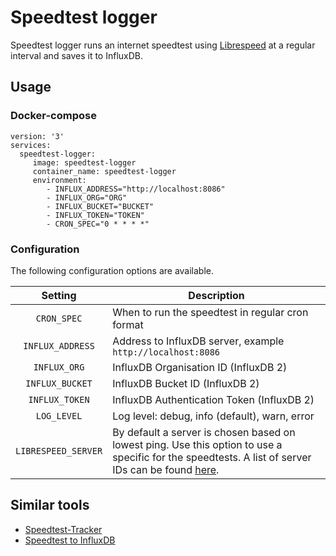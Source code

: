 # Speedtest logger

Speedtest logger runs an internet speedtest using
[Librespeed](https://librespeed.org/) at a regular interval and saves it to
InfluxDB.

## Usage

### Docker-compose

```
version: '3'
services:
  speedtest-logger:
     image: speedtest-logger
     container_name: speedtest-logger
     environment:
        - INFLUX_ADDRESS="http://localhost:8086"
        - INFLUX_ORG="ORG"
        - INFLUX_BUCKET="BUCKET"
        - INFLUX_TOKEN="TOKEN"
        - CRON_SPEC="0 * * * *"
```

### Configuration

The following configuration options are available.

|     Setting               |   Description                                                  |
|     :----:                |   ---                                                          |
|     `CRON_SPEC`           |   When to run the speedtest in regular cron format             |
|     `INFLUX_ADDRESS`      |   Address to InfluxDB server, example `http://localhost:8086`  |
|     `INFLUX_ORG`          |   InfluxDB Organisation ID (InfluxDB 2)                        |
|     `INFLUX_BUCKET`       |   InfluxDB Bucket ID (InfluxDB 2)                              |
|     `INFLUX_TOKEN`        |   InfluxDB Authentication Token (InfluxDB 2)                   |
|     `LOG_LEVEL`           |   Log level: debug, info (default), warn, error                |
|     `LIBRESPEED_SERVER`   |   By default a server is chosen based on lowest ping. Use this option to use a specific for the speedtests. A list of server IDs can be found [here](https://librespeed.org/backend-servers/servers.php).          |

## Similar tools
- [Speedtest-Tracker](https://github.com/henrywhitaker3/Speedtest-Tracker)
- [Speedtest to InfluxDB](https://github.com/aidengilmartin/speedtest-to-influxdb)
